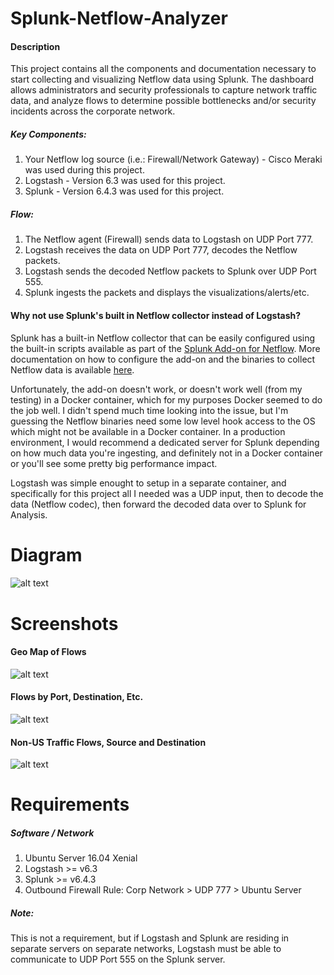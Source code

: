 # Splunk-Netflow-Analyzer

#### Description

This project contains all the components and documentation necessary to start collecting and visualizing Netflow data using Splunk. The dashboard allows administrators and security professionals to capture network traffic data, and analyze flows to determine possible bottlenecks and/or security incidents across the corporate network.

##### Key Components:

1. Your Netflow log source (i.e.: Firewall/Network Gateway) - Cisco Meraki was used during this project.
2. Logstash - Version 6.3 was used for this project.
3. Splunk - Version 6.4.3 was used for this project.

##### Flow:

1. The Netflow agent (Firewall) sends data to Logstash on UDP Port 777.
2. Logstash receives the data on UDP Port 777, decodes the Netflow packets.
3. Logstash sends the decoded Netflow packets to Splunk over UDP Port 555.
4. Splunk ingests the packets and displays the visualizations/alerts/etc.

#### Why not use Splunk's built in Netflow collector instead of Logstash?
Splunk has a built-in Netflow collector that can be easily configured using the built-in scripts available as part of the [Splunk Add-on for Netflow](https://splunkbase.splunk.com/app/1658/). More documentation on how to configure the add-on and the binaries to collect Netflow data is available [here](https://docs.splunk.com/Documentation/AddOns/released/NetFlow/Configureinputs).

Unfortunately, the add-on doesn't work, or doesn't work well (from my testing) in a Docker container, which for my purposes Docker seemed to do the job well. I didn't spend much time looking into the issue, but I'm guessing the Netflow binaries need some low level hook access to the OS which might not be available in a Docker container. In a production environment, I would recommend a dedicated server for Splunk depending on how much data you're ingesting, and definitely not in a Docker container or you'll see some pretty big performance impact.

Logstash was simple enought to setup in a separate container, and specifically for this project all I needed was a UDP input, then to decode the data (Netflow codec), then forward the decoded data over to Splunk for Analysis.

# Diagram

#### 

![alt text](https://raw.githubusercontent.com/danucalovj/Splunk-Netflow-Analyzer/master/Netflow-Diagram.png "Diagram")

# Screenshots

#### Geo Map of Flows

![alt text](https://raw.githubusercontent.com/danucalovj/Splunk-Netflow-Analyzer/master/Dashboard-Sample1.PNG "Dashboard Sample 1")

#### Flows by Port, Destination, Etc.

![alt text](https://raw.githubusercontent.com/danucalovj/Splunk-Netflow-Analyzer/master/Dashboard-Sample2.PNG "Dashboard Sample 2")

#### Non-US Traffic Flows, Source and Destination

![alt text](https://raw.githubusercontent.com/danucalovj/Splunk-Netflow-Analyzer/master/Dashboard-Sample3.PNG "Dashboard Sample 3")

# Requirements

##### Software / Network
1. Ubuntu Server 16.04 Xenial
2. Logstash >= v6.3
3. Splunk >= v6.4.3
4. Outbound Firewall Rule: Corp Network > UDP 777 > Ubuntu Server

##### Note: 
This is not a requirement, but if Logstash and Splunk are residing in separate servers on separate networks, Logstash must be able to communicate to UDP Port 555 on the Splunk server.















